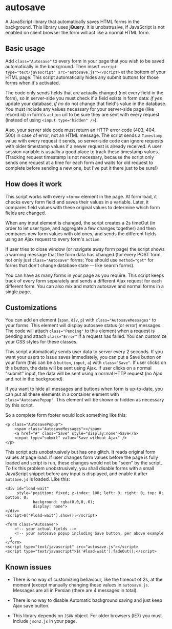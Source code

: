 autosave
========

A JavaScript library that automatically saves HTML forms in the background. This library uses **jQuery**.
It is unobstrusive, if JavaScript is not enabled on client browser the form will act like a normal
HTML form.


## Basic usage

Add `class="Autosave"` to every form in your page that you wish to be saved automatically in the
background. Then insert `<script type="text/javascript" src="autosave.js"></script>` at the bottom of
your HTML page. This script automatically hides any submit buttons for those forms when it's activated.

The code only sends fields that are actually changed (not every field in the form), so in server-side
you must check if a field exists in form data: _if yes_ update your database, _if no_ do not change that
field's value in the database. You must include any values necessary for your server-side page (like
record id) in form's `action` url to be sure they are sent with every request (instead of using
`<input type="hidden" />`).

Also, your server side code must return an HTTP error code (403, 404, 500) in case of error, not an
HTML message. The script sends a `Timestamp` value with every request it sends, so server-side code can
ignore requests with older timestamp values if a newer request is already received. A user session
variable is usually a good place to track these timestamp values. (Tracking request timestamp is not
necessary, because the script only sends one request at a time for each form and waits for old request
to complete before sending a new one, but I've put it there just to be sure!)


## How does it work

This script works with every `<form>` element in the page. At form load, it checks every form field
and saves their values in a variable. Later, it compares field values with these original values to
determine which form fields are changed.

When any input element is changed, the script creates a 2s timeOut (in order to let user type, and
aggregate a few changes together) and then compares new form values with old ones, and sends the
different fields using an Ajax request to every form's `action`.

If user tries to close window (or navigate away form page) the script shows a warning message that
the form data has changed (for every POST form, not only just `class="Autosave"` forms; You should use
`method="get"` for forms that don't change database state -- like search forms).

You can have as many forms in your page as you require. This script keeps track of every form separately
and sends a different Ajax request for each different form. You can also mix and match autosave and
normal forms in a single page.


## Customizations

You can add an element (`span`, `div`, `p`) with `class="AutosaveMessages"` to your forms. This element will
display autosave status (or error) messages. The code will attach `class="Pending"` to this element
when a request is pending and attach `class="Error"` if a request has failed. You can customize your
CSS styles for these classes.

This script automatically sends user data to server every 2 seconds. If you want your users to issue
saves immediately, you can put a Save button on your form (this can be a `button`, `input`, `a`) with
`class="Save"`. If user clicks on this button, the data will be sent using Ajax. If user clicks on a
normal "submit" input, the data will be sent using a normal HTTP request (no Ajax and not in the
background).

If you want to hide all messages and buttons when form is up-to-date, you can put all these elements in
a container element with `class="AutosavePopup"`. This element will be shown or hidden as necessary by
this script.

So a complete form footer would look something like this:

    <p class="AutosavePopup">
        <span class="AutosaveMessages"></span>
        <a href="#" class="Save" style="display:none">Save</a>
        <input type="submit" value="Save without Ajax" />
    </p>

This script acts unobstrusively but has one glitch. It reads original form values at page load. If user
changes form values before the page is fully loaded and script is run, these changes would not be "seen"
by the script. To fix this problem unobstrusively, you shall disable forms with a small JavaScript snippet
before any input is displayed, and enable it after `autsave.js` is loaded. Like this:

    <div id="load-wait"
         style="position: fixed; z-index: 100; left: 0; right: 0; top: 0; bottom: 0;
                background: rgba(0,0,0,.6);
                display: none">
    </div>
    <script>$('#load-wait').show();</script>
    
    <form class="Autosave">
        <!-- your actual fields -->
        <!-- your autosave popup including Save button, per above example -->
    </form>
    <script type="text/javascript" src="autosave.js"></script>
    <script type="text/javascript">$('#load-wait').fadeOut();</script>


## Known issues

- There is no way of customizing behaviour, like the timeout of 2s, at the moment (except manually
  changing these values in `autosave.js`. Messages are all in Persian (there are 4 messages in total).

- There is no way to disable Automatic background saving and just keep Ajax save button.

- This library depends on `JSON` object. For older browsers (IE7) you must include `json2.js` in your
  page.

